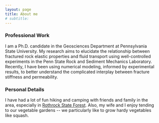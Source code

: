 ```yaml
---
layout: page
title: About me
# subtitle:
---
```


### Professional Work
I am a Ph.D. candidate in the Geosciences Department at Pennsylvania State University. My research aims to elucidate the relationship between fractured rock elastic properties and fluid transport using well-controlled experiments in the Penn State Rock and Sediment Mechanics Laboratory. Recently, I have been using numerical modeling, informed by experimental results, to better understand the complicated interplay between fracture stiffness and permeability.

### Personal Details
I have had a lot of fun hiking and camping with friends and family in the area, especially in [Rothrock State Forest](https://www.dcnr.pa.gov/StateForests/FindAForest/Rothrock/Pages/default.aspx). Also, my wife and I enjoy tending to our vegetable gardens -- we particularly like to grow hardy vegetables like squash.
